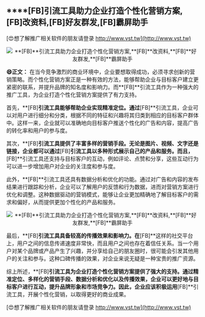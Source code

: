 ## ****[FB]**引流工具助力企业打造个性化营销方案,**[FB]**改资料,**[FB]**好友群发,**[FB]**霸屏助手**

[😍想了解推广相关软件的朋友请登录 http://www.vst.tw](http://www.vst.tw)

 <center><img src="https://vst.tw/MP4/tuiguang/png/7.png" alt="**[FB]**引流工具助力企业打造个性化营销方案,**[FB]**改资料,**[FB]**好友群发,**[FB]**霸屏助手"></center>

**😄正文：**
在当今竞争激烈的商业环境中，企业要想取得成功，必须寻求创新的营销策略。而个性化营销方案正是一种有效的方法，能够帮助企业与目标客户建立更紧密的联系，并提升品牌的知名度和影响力。而**[FB]**引流工具作为一种强大的推广工具，为企业打造个性化营销方案提供了有力支持。

首先，**[FB]**引流工具能够帮助企业实现精准定位。通过**[FB]**引流工具，企业可以对用户进行细分和分类，根据不同的特征和兴趣将其归类到相应的目标客户群体中。这样一来，企业就可以准确地向目标客户推送个性化的广告和内容，提高广告的转化率和用户的参与度。

其次，**[FB]**引流工具提供了丰富多样的营销手段。无论是图片、视频、文字还是链接，企业都可以通过**[FB]**引流工具以多种形式展示自己的产品和服务。而且，**[FB]**引流工具还支持与目标客户的互动，例如评论、点赞和分享，这些互动行为可以进一步增加用户对企业的关注度和参与度。

此外，**[FB]**引流工具还具有数据分析和优化的功能。通过对广告和内容的发布结果进行跟踪和分析，企业可以了解用户的反馈和行为数据，进而对营销方案进行优化和调整。这种数据驱动的营销模式，能够让企业更加精确地了解目标客户的需求和偏好，从而提供更加个性化的产品和服务。

 <center><img src="https://vst.tw/MP4/tuiguang/png/7.png" alt="**[FB]**引流工具助力企业打造个性化营销方案,**[FB]**改资料,**[FB]**好友群发,**[FB]**霸屏助手"></center>

最后，**[FB]**引流工具具备较高的传播效果和影响力。在**[FB]**这样的社交平台上，用户之间的信息传递速度非常快，而且用户之间也存在着信任关系。当一个用户对某个品牌或产品产生了兴趣，并分享给自己的朋友圈时，很可能会引发其他用户的关注和参与。这种口碑传播的效果，对企业来说无疑是一种宝贵的推广资源。

综上所述，**[FB]**引流工具为企业打造个性化营销方案提供了强大的支持。通过精准定位、多样化的营销手段、数据分析和优化以及传播效果，企业可以更好地与目标客户进行互动，提升品牌形象和市场竞争力。因此，企业应该积极运用**[FB]**引流工具，开展个性化营销，以取得更好的商业成果。

[😍想了解推广相关软件的朋友请登录 http://www.vst.tw](http://www.vst.tw)



